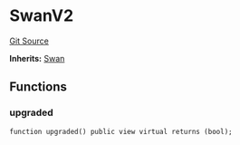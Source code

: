 # SwanV2
[Git Source](https://github.com/firstbatchxyz/swan-contracts/blob/b941dcd71134f5be2e73ec6ee0a8aa50cf333ffb/src/mock/SvanV2.sol)

**Inherits:**
[Swan](/src/Swan.sol/contract.Swan.md)


## Functions
### upgraded


```solidity
function upgraded() public view virtual returns (bool);
```

